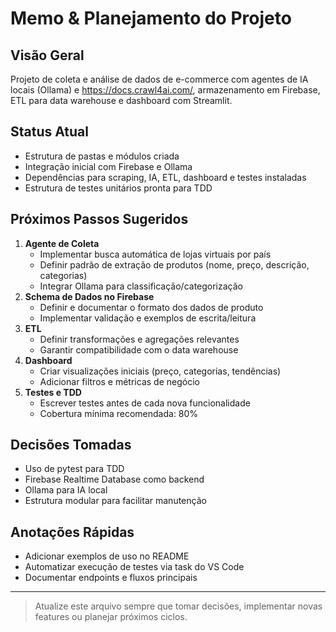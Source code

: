# Memo & Planejamento do Projeto

## Visão Geral
Projeto de coleta e análise de dados de e-commerce com agentes de IA locais (Ollama) e https://docs.crawl4ai.com/, armazenamento em Firebase, ETL para data warehouse e dashboard com Streamlit.

## Status Atual
- Estrutura de pastas e módulos criada
- Integração inicial com Firebase e Ollama
- Dependências para scraping, IA, ETL, dashboard e testes instaladas
- Estrutura de testes unitários pronta para TDD

## Próximos Passos Sugeridos
1. **Agente de Coleta**
   - Implementar busca automática de lojas virtuais por país
   - Definir padrão de extração de produtos (nome, preço, descrição, categorias)
   - Integrar Ollama para classificação/categorização
2. **Schema de Dados no Firebase**
   - Definir e documentar o formato dos dados de produto
   - Implementar validação e exemplos de escrita/leitura
3. **ETL**
   - Definir transformações e agregações relevantes
   - Garantir compatibilidade com o data warehouse
4. **Dashboard**
   - Criar visualizações iniciais (preço, categorias, tendências)
   - Adicionar filtros e métricas de negócio
5. **Testes e TDD**
   - Escrever testes antes de cada nova funcionalidade
   - Cobertura mínima recomendada: 80%

## Decisões Tomadas
- Uso de pytest para TDD
- Firebase Realtime Database como backend
- Ollama para IA local
- Estrutura modular para facilitar manutenção

## Anotações Rápidas
- Adicionar exemplos de uso no README
- Automatizar execução de testes via task do VS Code
- Documentar endpoints e fluxos principais

---

> Atualize este arquivo sempre que tomar decisões, implementar novas features ou planejar próximos ciclos.
